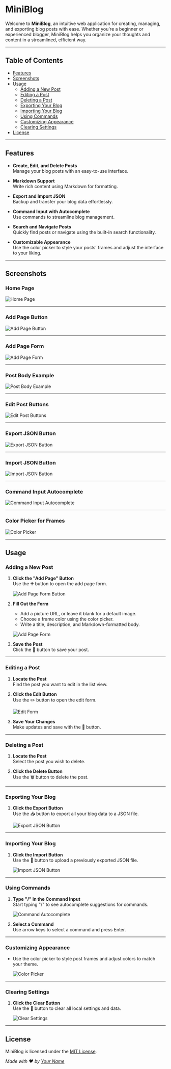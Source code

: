# MiniBlog

Welcome to **MiniBlog**, an intuitive web application for creating, managing, and exporting blog posts with ease. Whether you're a beginner or experienced blogger, MiniBlog helps you organize your thoughts and content in a streamlined, efficient way.

---

## Table of Contents

- [Features](#features)
- [Screenshots](#screenshots)
- [Usage](#usage)
  - [Adding a New Post](#adding-a-new-post)
  - [Editing a Post](#editing-a-post)
  - [Deleting a Post](#deleting-a-post)
  - [Exporting Your Blog](#exporting-your-blog)
  - [Importing Your Blog](#importing-your-blog)
  - [Using Commands](#using-commands)
  - [Customizing Appearance](#customizing-appearance)
  - [Clearing Settings](#clearing-settings)
- [License](#license)

---

## Features

- **Create, Edit, and Delete Posts**  
  Manage your blog posts with an easy-to-use interface.
  
- **Markdown Support**  
  Write rich content using Markdown for formatting.
  
- **Export and Import JSON**  
  Backup and transfer your blog data effortlessly.

- **Command Input with Autocomplete**  
  Use commands to streamline blog management.

- **Search and Navigate Posts**  
  Quickly find posts or navigate using the built-in search functionality.

- **Customizable Appearance**  
  Use the color picker to style your posts’ frames and adjust the interface to your liking.

---

## Screenshots

### Home Page
![Home Page](./readme/home.png)

---

### Add Page Button
![Add Page Button](./readme/add-page-button.png)

---

### Add Page Form
![Add Page Form](./readme/add-page-form.png)

---

### Post Body Example
![Post Body Example](./readme/post-body.png)

---

### Edit Post Buttons
![Edit Post Buttons](./readme/post-buttons-delete-the-post-and-edit-the-post-button.png)

---

### Export JSON Button
![Export JSON Button](./readme/export-json-button.png)

---

### Import JSON Button
![Import JSON Button](./readme/import-json-button.png)

---

### Command Input Autocomplete
![Command Input Autocomplete](./readme/auto-fill-commands-with-forward-slash.png)

---

### Color Picker for Frames
![Color Picker](./readme/color-picker-for-edit-add-form-for-frames.png)

---

## Usage

### Adding a New Post

1. **Click the "Add Page" Button**  
   Use the ➕ button to open the add page form.

   ![Add Page Form Button](./readme/add-page-form-button.png)

2. **Fill Out the Form**  
   - Add a picture URL, or leave it blank for a default image.
   - Choose a frame color using the color picker.
   - Write a title, description, and Markdown-formatted body.

   ![Add Page Form](./readme/add-page-form.png)

3. **Save the Post**  
   Click the 💾 button to save your post.

---

### Editing a Post

1. **Locate the Post**  
   Find the post you want to edit in the list view.

2. **Click the Edit Button**  
   Use the ✏️ button to open the edit form.  

   ![Edit Form](./readme/edit-form-markdown-editable-save-and-close-buttons.png)

3. **Save Your Changes**  
   Make updates and save with the 💾 button.

---

### Deleting a Post

1. **Locate the Post**  
   Select the post you wish to delete.

2. **Click the Delete Button**  
   Use the 🗑️ button to delete the post.

---

### Exporting Your Blog

1. **Click the Export Button**  
   Use the 📥 button to export all your blog data to a JSON file.  

   ![Export JSON Button](./readme/export-json-button.png)

---

### Importing Your Blog

1. **Click the Import Button**  
   Use the 📂 button to upload a previously exported JSON file.  

   ![Import JSON Button](./readme/import-json-button.png)

---

### Using Commands

1. **Type "/" in the Command Input**  
   Start typing "/" to see autocomplete suggestions for commands.

   ![Command Autocomplete](./readme/auto-fill-commands-with-forward-slash.png)

2. **Select a Command**  
   Use arrow keys to select a command and press Enter.

---

### Customizing Appearance

- Use the color picker to style post frames and adjust colors to match your theme.  

   ![Color Picker](./readme/color-picker-for-edit-add-form-for-frames.png)

---

### Clearing Settings

1. **Click the Clear Button**  
   Use the 🧹 button to clear all local settings and data.

   ![Clear Settings](./readme/clear-miniblog-settings.png)

---

## License

MiniBlog is licensed under the [MIT License](LICENSE).

*Made with ❤️ by [Your Name](https://github.com/garbledhamster)*
